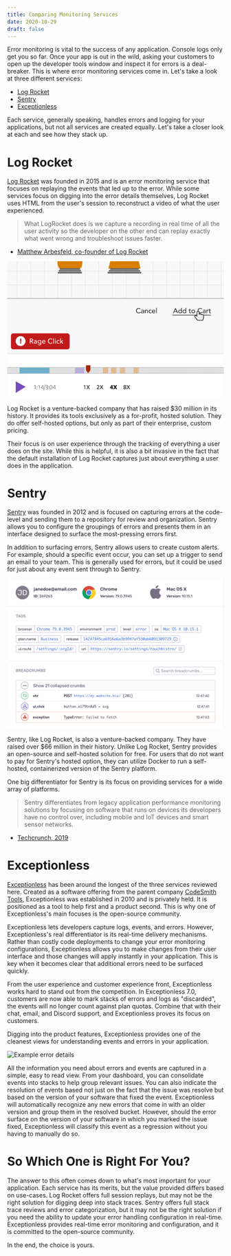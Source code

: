 ```yaml
---
title: Comparing Monitoring Services
date: 2020-10-29
draft: false
---
```


Error monitoring is vital to the success of any application. Console logs only get you so far. Once your app is out in the wild, asking your customers to open up the developer tools window and inspect it for errors is a deal-breaker. This is where error monitoring services come in. Let's take a look at three different services: 

* [Log Rocket](https://logrocket.com)
* [Sentry](https://sentry.io)
* [Exceptionless](https://exceptionless.com)

Each service, generally speaking, handles errors and logging for your applications, but not all services are created equally. Let's take a closer look at each and see how they stack up. 

# Log Rocket  

[Log Rocket](https://logrocket.com) was founded in 2015 and is an error monitoring service that focuses on replaying the events that led up to the error. While some services focus on digging into the error details themselves, Log Rocket uses HTML from the user's session to reconstruct a video of what the user experienced. 

> What LogRocket does is we capture a recording in real time of all the user activity so the developer on the other end can replay exactly what went wrong and troubleshoot issues faster.

- [Matthew Arbesfeld, co-founder of Log Rocket](https://techcrunch.com/2019/03/21/logrocked-nabs-11m-series-a-to-fix-web-application-errors-faster/?guccounter=1&guce_referrer=aHR0cHM6Ly93d3cuZ29vZ2xlLmNvbS8&guce_referrer_sig=AQAAAIPY3DnugxcKUD8lyUXLl-FXSS29_pkxK32gWJb_Kp0lGk2YWj19tXm2PCHIjj4kFV6DBtRurKKebhBH5czcymF2Ct0k_D1UFvoJtxkD-76DSFmTqD07uaoxVS69YzFZLa-QsEcsoiwVbHWBFkLyRywxOBu8baLFu34hztJrZSCa)

![Log Rocket example](log_rocket.png)

Log Rocket is a venture-backed company that has raised $30 million in its history. It provides its tools exclusively as a for-profit, hosted solution. They do offer self-hosted options, but only as part of their enterprise, custom pricing. 

Their focus is on user experience through the tracking of everything a user does on the site. While this is helpful, it is also a bit invasive in the fact that the default installation of Log Rocket captures just about everything a user does in the application. 

# Sentry  

[Sentry](https://sentry.io) was founded in 2012 and is focused on capturing errors at the code-level and sending them to a repository for review and organization. Sentry allows you to configure the groupings of errors and presents them in an interface designed to surface the most-pressing errors first. 

In addition to surfacing errors, Sentry allows users to create custom alerts. For example, should a specific event occur, you can set up a trigger to send an email to your team. This is generally used for errors, but it could be used for just about any event sent through to Sentry. 

![Sentry Example](sentry.png)

Sentry, like Log Rocket, is also a venture-backed company. They have raised over $66 million in their history. Unlike Log Rocket, Sentry provides an open-source and self-hosted solution for free. For users that do not want to pay for Sentry's hosted option, they can utilize Docker to run a self-hosted, containerized version of the Sentry platform. 

One big differentiator for Sentry is its focus on providing services for a wide array of platforms. 

> Sentry differentiates from legacy application performance monitoring solutions by focusing on software that runs on devices its developers have no control over, including mobile and IoT devices and smart sensor networks. 
- [Techcrunch, 2019](https://techcrunch.com/2019/09/24/sentry-raises-40-million-series-c-led-by-accel-for-its-error-tracking-software/)  

# Exceptionless  

[Exceptionless](https://exceptionless.com) has been around the longest of the three services reviewed here. Created as a software offering from the parent company [CodeSmith Tools](https://www.codesmithtools.com/), Exceptionless was established in 2010 and is privately held. It is positioned as a tool to help first and a product second. This is why one of Exceptionless's main focuses is the open-source community. 

Exceptionless lets developers capture logs, events, and errors. However, Exceptionless's real differentiator is its real-time delivery mechanisms. Rather than costly code deployments to change your error monitoring configurations, Exceptionless allows you to make changes from their user interface and those changes will apply instantly in your application. This is key when it becomes clear that additional errors need to be surfaced quickly. 

From the user experience and customer experience front, Exceptionless works hard to stand out from the competition. In Exceptionless 7.0, customers are now able to mark stacks of errors and logs as "discarded", the events will no longer count against plan quotas. Combine that with their chat, email, and Discord support, and Exceptionless proves its focus on customers. 

Digging into the product features, Exceptionless provides one of the cleanest views for understanding events and errors in your application. 

![Example error details](/assets/img/event-occurrence-1024x791.jpg)

All the information you need about errors and events are captured in a simple, easy to read view. From your dashboard, you can consolidate events into stacks to help group relevant issues. You can also indicate the resolution of events based not just on the fact that the issue was resolve but based on the version of your software that fixed the event. Exceptionless will automatically recognize any new errors that come in with an older version and group them in the resolved bucket. However, should the error surface on the version of your software in which you marked the issue fixed, Exceptionless will classify this event as a regression without you having to manually do so.

# So Which One is Right For You?  

The answer to this often comes down to what's most important for your application. Each service has its merits, but the value provided differs based on use-cases. Log Rocket offers full session replays, but may not be the right solution for digging deep into stack traces. Sentry offers full stack trace reviews and error categorization, but it may not be the right solution if you need the ability to update your error handling configuration in real-time. Exceptionless provides real-time error monitoring and configuration, and it is committed to the open-source community. 

In the end, the choice is yours. 